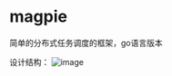# magpie
简单的分布式任务调度的框架，go语言版本

设计结构：
 ![image](https://github.com/solomonqbq/magpie/tree/master/doc/简单的分布式定时任务模型.png)